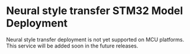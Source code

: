 # Neural style transfer STM32 Model Deployment

Neural style transfer deployment is not yet supported on MCU platforms. This service will be added soon in the future releases.
